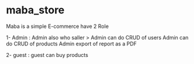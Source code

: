 # maba_store

Maba is a simple E-commerce have 2 Role 
  
  1- Admin : 
    Admin also who saller >
    Admin can do CRUD of users 
    Admin can do CRUD of products
    Admin export of report as a PDF
    
  2- guest : 
    guest can buy products 
    
